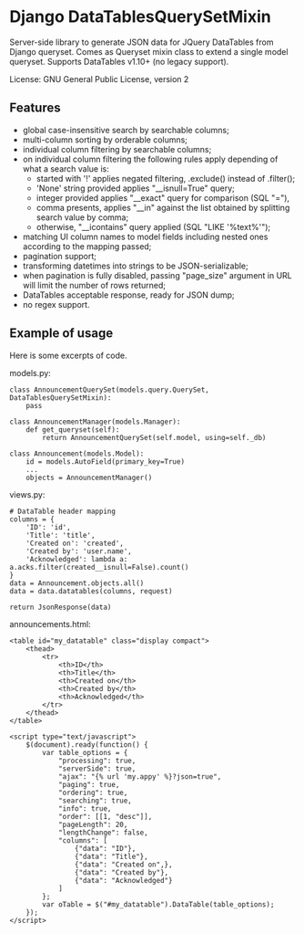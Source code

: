 # Django DataTablesQuerySetMixin

Server-side library to generate JSON data for JQuery DataTables from Django queryset.
Comes as Queryset mixin class to extend a single model queryset.
Supports DataTables v1.10+ (no legacy support).

License: GNU General Public License, version 2

## Features

* global case-insensitive search by searchable columns;
* multi-column sorting by orderable columns;
* individual column filtering by searchable columns;
* on individual column filtering the following rules apply depending of what a search value is:
    * started with '!' applies negated filtering, .exclude() instead of .filter();
    * 'None' string provided applies "__isnull=True" query;
    * integer provided applies "__exact" query for comparison (SQL "="),
    * comma presents, applies "__in" against the list obtained by splitting search value by comma;
    * otherwise, "__icontains" query applied (SQL "LIKE '%text%'");
* matching UI column names to model fields including nested ones according to the mapping passed;
* pagination support;
* transforming datetimes into strings to be JSON-serializable;
* when pagination is fully disabled, passing "page_size" argument in URL will limit the number of rows returned;
* DataTables acceptable response, ready for JSON dump;
* no regex support.

## Example of usage

Here is some excerpts of code.

models.py:
```
class AnnouncementQuerySet(models.query.QuerySet, DataTablesQuerySetMixin):
    pass

class AnnouncementManager(models.Manager):
    def get_queryset(self):
        return AnnouncementQuerySet(self.model, using=self._db)

class Announcement(models.Model):
    id = models.AutoField(primary_key=True)
    ...
    objects = AnnouncementManager()
```

views.py:
```
# DataTable header mapping
columns = {
    'ID': 'id',
    'Title': 'title',
    'Created on': 'created',
    'Created by': 'user.name',
    'Acknowledged': lambda a: a.acks.filter(created__isnull=False).count()
}
data = Announcement.objects.all()
data = data.datatables(columns, request)

return JsonResponse(data)
```

announcements.html:
```
<table id="my_datatable" class="display compact">
    <thead>
        <tr>
            <th>ID</th>
            <th>Title</th>
            <th>Created on</th>
            <th>Created by</th>
            <th>Acknowledged</th>
        </tr>
    </thead>
</table>

<script type="text/javascript">
    $(document).ready(function() {
        var table_options = {
            "processing": true,
            "serverSide": true,
            "ajax": "{% url 'my.appy' %}?json=true",
            "paging": true,
            "ordering": true,
            "searching": true,
            "info": true,
            "order": [[1, "desc"]],
            "pageLength": 20,
            "lengthChange": false,
            "columns": [
                {"data": "ID"},
                {"data": "Title"},
                {"data": "Created on",},
                {"data": "Created by"},
                {"data": "Acknowledged"}
            ]
        };
        var oTable = $("#my_datatable").DataTable(table_options);
    });
</script>
```


